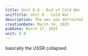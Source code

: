 ```yaml
---
title: Unit 8.8 - End of Cold War
unitTitle: Unit 8 - Cold War
description: The war was defrosted
creationDate: March 14, 2025
pubDate: March 17, 2025
unit: 8.8
---
```

basically the USSR collapsed
